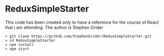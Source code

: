 # ReduxSimpleStarter

This code has been created only to have a reference for the course of React that i am attending. 
The author is Stephen Grider

```
> git clone https://github.com/StephenGrider/ReduxSimpleStarter.git
> cd ReduxSimpleStarter
> npm install
> npm start
```
